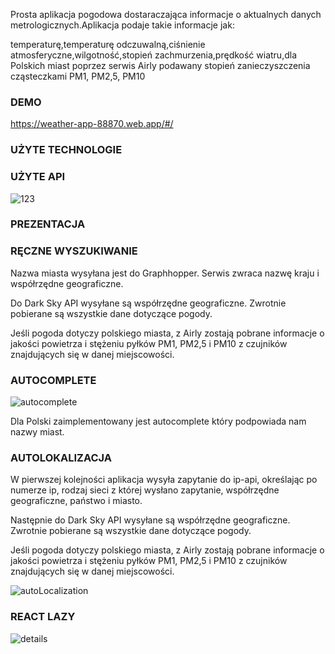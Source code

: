 Prosta aplikacja pogodowa dostaraczająca informacje o aktualnych danych metrologicznych.Aplikacja podaje takie informacje jak:

temperaturę,temperaturę odczuwalną,ciśnienie atmosferyczne,wilgotność,stopień zachmurzenia,prędkość wiatru,dla Polskich miast poprzez serwis Airly podawany stopień zanieczyszczenia cząsteczkami PM1, PM2,5, PM10

### DEMO

https://weather-app-88870.web.app/#/

### UŻYTE TECHNOLOGIE

### UŻYTE API

![123](https://user-images.githubusercontent.com/55457173/81742723-db1cd700-94a0-11ea-8590-bbcc968e5fad.png)

### PREZENTACJA

### RĘCZNE WYSZUKIWANIE

Nazwa miasta wysyłana jest do Graphhopper. Serwis zwraca nazwę kraju i współrzędne geograficzne.

Do Dark Sky API wysyłane są współrzędne geograficzne. Zwrotnie pobierane są wszystkie dane dotyczące pogody.

Jeśli pogoda dotyczy polskiego miasta, z Airly zostają pobrane informacje o jakości powietrza i stężeniu pyłków PM1, PM2,5 i PM10 z czujników znajdujących się w danej miejscowości.

### AUTOCOMPLETE

![autocomplete](https://user-images.githubusercontent.com/55457173/81742634-b3c60a00-94a0-11ea-8fe9-ceb3660e6251.gif)

Dla Polski zaimplementowany jest autocomplete który podpowiada nam nazwy miast.

### AUTOLOKALIZACJA

W pierwszej kolejności aplikacja wysyła zapytanie do ip-api, określając po numerze ip, rodzaj sieci z której wysłano zapytanie, współrzędne geograficzne, państwo i miasto. 

Następnie do Dark Sky API wysyłane są współrzędne geograficzne. Zwrotnie pobierane są wszystkie dane dotyczące pogody.

Jeśli pogoda dotyczy polskiego miasta, z Airly zostają pobrane informacje o jakości powietrza i stężeniu pyłków PM1, PM2,5 i PM10 z czujników znajdujących się w danej miejscowości.

![autoLocalization](https://user-images.githubusercontent.com/55457173/81742608-aad53880-94a0-11ea-9f94-cd9a6530a3e7.gif)

### REACT LAZY

![details](https://user-images.githubusercontent.com/55457173/81742656-bf193580-94a0-11ea-8d0d-dd1de07b3e1f.gif)
